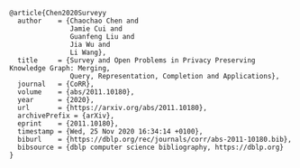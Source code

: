 ﻿```
@article{Chen2020Surveyy
  author    = {Chaochao Chen and
               Jamie Cui and
               Guanfeng Liu and
               Jia Wu and
               Li Wang},
  title     = {Survey and Open Problems in Privacy Preserving Knowledge Graph: Merging,
               Query, Representation, Completion and Applications},
  journal   = {CoRR},
  volume    = {abs/2011.10180},
  year      = {2020},
  url       = {https://arxiv.org/abs/2011.10180},
  archivePrefix = {arXiv},
  eprint    = {2011.10180},
  timestamp = {Wed, 25 Nov 2020 16:34:14 +0100},
  biburl    = {https://dblp.org/rec/journals/corr/abs-2011-10180.bib},
  bibsource = {dblp computer science bibliography, https://dblp.org}
}
```